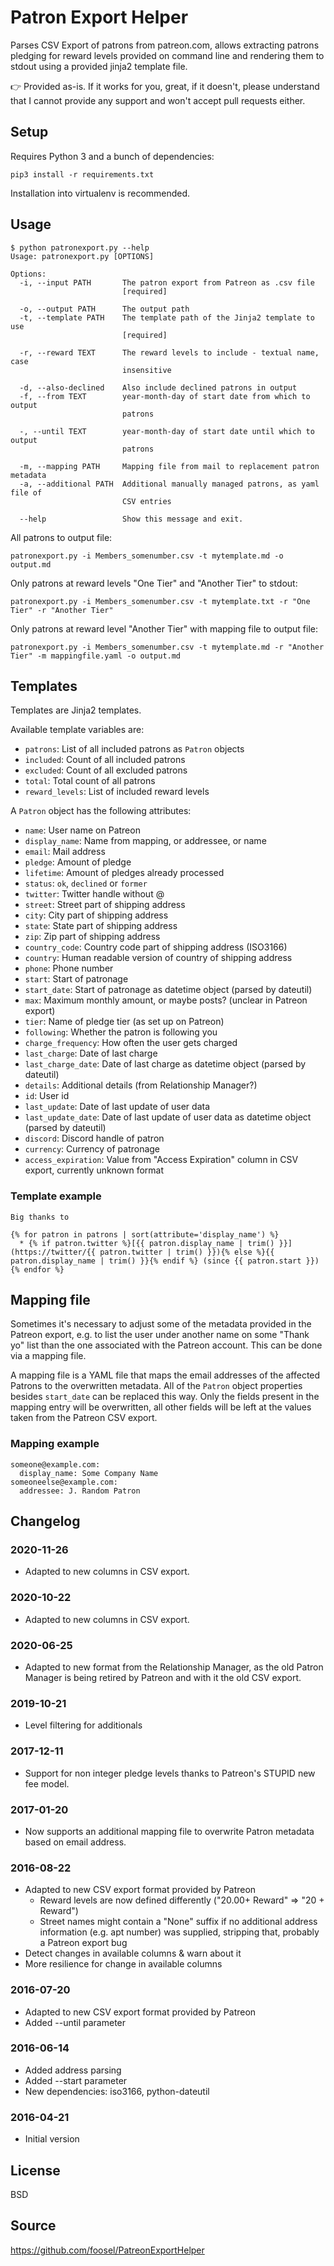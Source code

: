 # Patron Export Helper

Parses CSV Export of patrons from patreon.com, allows extracting patrons pledging for reward levels provided
on command line and rendering them to stdout using a provided jinja2 template file.

👉 Provided as-is. If it works for you, great, if it doesn't, please understand that I cannot provide any support and won't accept pull requests either.

## Setup

Requires Python 3 and a bunch of dependencies:

    pip3 install -r requirements.txt

Installation into virtualenv is recommended.

## Usage

```
$ python patronexport.py --help
Usage: patronexport.py [OPTIONS]

Options:
  -i, --input PATH       The patron export from Patreon as .csv file
                         [required]

  -o, --output PATH      The output path
  -t, --template PATH    The template path of the Jinja2 template to use
                         [required]

  -r, --reward TEXT      The reward levels to include - textual name, case
                         insensitive

  -d, --also-declined    Also include declined patrons in output
  -f, --from TEXT        year-month-day of start date from which to output
                         patrons

  -, --until TEXT        year-month-day of start date until which to output
                         patrons

  -m, --mapping PATH     Mapping file from mail to replacement patron metadata
  -a, --additional PATH  Additional manually managed patrons, as yaml file of
                         CSV entries

  --help                 Show this message and exit.
```

All patrons to output file:

    patronexport.py -i Members_somenumber.csv -t mytemplate.md -o output.md

Only patrons at reward levels "One Tier" and "Another Tier" to stdout:

    patronexport.py -i Members_somenumber.csv -t mytemplate.txt -r "One Tier" -r "Another Tier"

Only patrons at reward level "Another Tier" with mapping file to output file:

    patronexport.py -i Members_somenumber.csv -t mytemplate.md -r "Another Tier" -m mappingfile.yaml -o output.md

## Templates

Templates are Jinja2 templates.

Available template variables are:

  * `patrons`: List of all included patrons as `Patron` objects
  * `included`: Count of all included patrons
  * `excluded`: Count of all excluded patrons
  * `total`: Total count of all patrons
  * `reward_levels`: List of included reward levels

A `Patron` object has the following attributes:

  * `name`: User name on Patreon
  * `display_name`: Name from mapping, or addressee, or name
  * `email`: Mail address
  * `pledge`: Amount of pledge
  * `lifetime`: Amount of pledges already processed
  * `status`: `ok`, `declined` or `former`
  * `twitter`: Twitter handle without @
  * `street`: Street part of shipping address
  * `city`: City part of shipping address
  * `state`: State part of shipping address
  * `zip`: Zip part of shipping address
  * `country_code`: Country code part of shipping address (ISO3166)
  * `country`: Human readable version of country of shipping address
  * `phone`: Phone number
  * `start`: Start of patronage
  * `start_date`: Start of patronage as datetime object (parsed by dateutil)
  * `max`: Maximum monthly amount, or maybe posts? (unclear in Patreon export)
  * `tier`: Name of pledge tier (as set up on Patreon)
  * `following`: Whether the patron is following you
  * `charge_frequency`: How often the user gets charged
  * `last_charge`: Date of last charge
  * `last_charge_date`: Date of last charge as datetime object (parsed by dateutil)
  * `details`: Additional details (from Relationship Manager?)
  * `id`: User id
  * `last_update`: Date of last update of user data
  * `last_update_date`: Date of last update of user data as datetime object (parsed by dateutil)
  * `discord`: Discord handle of patron
  * `currency`: Currency of patronage
  * `access_expiration`: Value from "Access Expiration" column in CSV export, currently unknown format

### Template example

```
Big thanks to

{% for patron in patrons | sort(attribute='display_name') %}
  * {% if patron.twitter %}[{{ patron.display_name | trim() }}](https://twitter/{{ patron.twitter | trim() }}){% else %}{{ patron.display_name | trim() }}{% endif %} (since {{ patron.start }})
{% endfor %}

```

## Mapping file

Sometimes it's necessary to adjust some of the metadata provided in the Patreon export, e.g. to list the user
under another name on some "Thank yo" list than the one associated with the Patreon account. This can be done
via a mapping file.

A mapping file is a YAML file that maps the email addresses of the affected Patrons to the overwritten metadata.
All of the `Patron` object properties besides `start_date` can be replaced this way. Only the fields present
in the mapping entry will be overwritten, all other fields will be left at the values taken from the
Patreon CSV export.

### Mapping example

```
someone@example.com:
  display_name: Some Company Name
someoneelse@example.com:
  addressee: J. Random Patron
```

## Changelog

### 2020-11-26

  * Adapted to new columns in CSV export.

### 2020-10-22

  * Adapted to new columns in CSV export.

### 2020-06-25

  * Adapted to new format from the Relationship Manager, as the old Patron Manager is being retired by Patreon and with
    it the old CSV export.

### 2019-10-21

  * Level filtering for additionals

### 2017-12-11

  * Support for non integer pledge levels thanks to Patreon's STUPID new fee model.

### 2017-01-20

  * Now supports an additional mapping file to overwrite Patron metadata based on
    email address.

### 2016-08-22

  * Adapted to new CSV export format provided by Patreon
    * Reward levels are now defined differently ("20.00+ Reward" => "20 + Reward")
    * Street names might contain a "None" suffix if no additional address information (e.g. apt number) was supplied, stripping that, probably a Patreon export bug
  * Detect changes in available columns & warn about it
  * More resilience for change in available columns

### 2016-07-20

  * Adapted to new CSV export format provided by Patreon
  * Added --until parameter

### 2016-06-14

  * Added address parsing
  * Added --start parameter
  * New dependencies: iso3166, python-dateutil

### 2016-04-21

  * Initial version

## License

BSD

## Source

https://github.com/foosel/PatreonExportHelper
